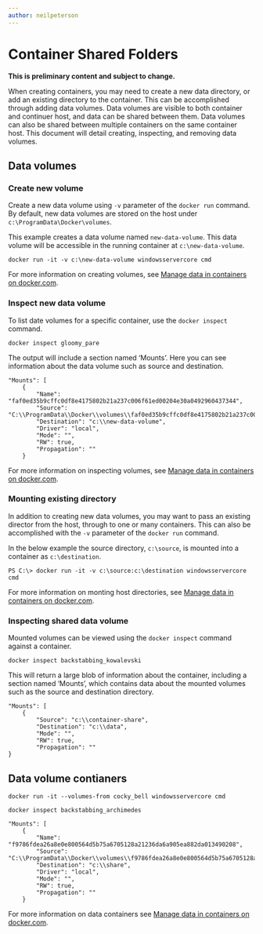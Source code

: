 ```yaml
---
author: neilpeterson
---
```


# Container Shared Folders

**This is preliminary content and subject to change.** 

When creating containers, you may need to create a new data directory, or add an existing directory to the container. This can be accomplished through adding data volumes. Data volumes are visible to both container and continuer host, and data can be shared between them. Data volumes can also be shared between multiple containers on the same container host. 
This document will detail creating, inspecting, and removing data volumes.

## Data volumes

### Create new volume

Create a new data volume using `-v` parameter of the `docker run` command. By default, new data volumes are stored on the host under `c:\ProgramData\Docker\volumes`.

This example creates a data volume named `new-data-volume`. This data volume will be accessible in the running container at `c:\new-data-volume`.

```none
docker run -it -v c:\new-data-volume windowsservercore cmd
```

For more information on creating volumes, see [Manage data in containers on docker.com](https://docs.docker.com/engine/userguide/containers/dockervolumes/#data-volumes).

### Inspect new data volume

To list date volumes for a specific container, use the `docker inspect` command.

```none
docker inspect gloomy_pare
```

The output will include a section named ‘Mounts’. Here you can see information about the data volume such as source and destination.

```none
"Mounts": [
    {
        "Name": "faf0ed35b9cffc0df8e4175802b21a237c006f61ed00204e30a0492960437344",
        "Source": "C:\\ProgramData\\Docker\\volumes\\faf0ed35b9cffc0df8e4175802b21a237c006f61ed00204e30a0492960437344\\_data",
        "Destination": "c:\\new-data-volume",
        "Driver": "local",
        "Mode": "",
        "RW": true,
        "Propagation": ""
    }
````

For more information on inspecting volumes, see [Manage data in containers on docker.com](https://docs.docker.com/engine/userguide/containers/dockervolumes/#locating-a-volume).

### Mounting existing directory

In addition to creating new data volumes, you may want to pass an existing director from the host, through to one or many containers. This can also be accomplished with the `-v` parameter of the `docker run` command.

In the below example the source directory, `c:\source`, is mounted into a container as `c:\destination`.

```none
PS C:\> docker run -it -v c:\source:c:\destination windowsservercore cmd
```

For more information on monting host directories, see [Manage data in containers on docker.com](https://docs.docker.com/engine/userguide/containers/dockervolumes/#mount-a-host-directory-as-a-data-volume).

### Inspecting shared data volume

Mounted volumes can be viewed using the `docker inspect` command against a container.

```none
docker inspect backstabbing_kowalevski
```

This will return a large blob of information about the container, including a section named ‘Mounts’, which contains data about the mounted volumes such as the source and destination directory.

```none
"Mounts": [
    {
        "Source": "c:\\container-share",
        "Destination": "c:\\data",
        "Mode": "",
        "RW": true,
        "Propagation": ""
}
````

## Data volume contianers

```none
docker run -it --volumes-from cocky_bell windowsservercore cmd
```

```none
docker inspect backstabbing_archimedes
```

```none
"Mounts": [
    {
        "Name": "f9786fdea26a8e0e800564d5b75a6705128a21236da6a905ea882da013490208",
        "Source": "C:\\ProgramData\\Docker\\volumes\\f9786fdea26a8e0e800564d5b75a6705128a21236da6a905ea882da013490208\\_data",
        "Destination": "c:\\share",
        "Driver": "local",
        "Mode": "",
        "RW": true,
        "Propagation": ""
    }
```


For more information on data containers see [Manage data in containers on docker.com](https://docs.docker.com/engine/userguide/containers/dockervolumes/#creating-and-mounting-a-data-volume-container).